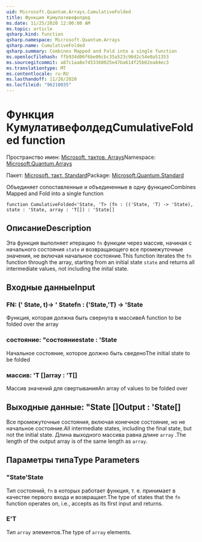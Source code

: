 ```yaml
---
uid: Microsoft.Quantum.Arrays.CumulativeFolded
title: Функция Кумулативефолдед
ms.date: 11/25/2020 12:00:00 AM
ms.topic: article
qsharp.kind: function
qsharp.namespace: Microsoft.Quantum.Arrays
qsharp.name: CumulativeFolded
qsharp.summary: Combines Mapped and Fold into a single function
ms.openlocfilehash: ffb934d06f6be06cbc35a523c90d2c54e0a51353
ms.sourcegitcommit: a87c1aa8e7453360025e47ba614f25b02ea84ec3
ms.translationtype: MT
ms.contentlocale: ru-RU
ms.lasthandoff: 11/26/2020
ms.locfileid: "96210035"
---
```

# <a name="cumulativefolded-function"></a><span data-ttu-id="d6a0b-102">Функция Кумулативефолдед</span><span class="sxs-lookup"><span data-stu-id="d6a0b-102">CumulativeFolded function</span></span>

<span data-ttu-id="d6a0b-103">Пространство имен: [Microsoft. тактов. Arrays](xref:Microsoft.Quantum.Arrays)</span><span class="sxs-lookup"><span data-stu-id="d6a0b-103">Namespace: [Microsoft.Quantum.Arrays](xref:Microsoft.Quantum.Arrays)</span></span>

<span data-ttu-id="d6a0b-104">Пакет: [Microsoft. такт. Standard](https://nuget.org/packages/Microsoft.Quantum.Standard)</span><span class="sxs-lookup"><span data-stu-id="d6a0b-104">Package: [Microsoft.Quantum.Standard](https://nuget.org/packages/Microsoft.Quantum.Standard)</span></span>


<span data-ttu-id="d6a0b-105">Объединяет сопоставленные и объединенные в одну функцию</span><span class="sxs-lookup"><span data-stu-id="d6a0b-105">Combines Mapped and Fold into a single function</span></span>

```qsharp
function CumulativeFolded<'State, 'T> (fn : (('State, 'T) -> 'State), state : 'State, array : 'T[]) : 'State[]
```


## <a name="description"></a><span data-ttu-id="d6a0b-106">Описание</span><span class="sxs-lookup"><span data-stu-id="d6a0b-106">Description</span></span>

<span data-ttu-id="d6a0b-107">Эта функция выполняет итерацию `fn` функции через массив, начиная с начального состояния `state` и возвращающего все промежуточные значения, не включая начальное состояние.</span><span class="sxs-lookup"><span data-stu-id="d6a0b-107">This function iterates the `fn` function through the array, starting from an initial state `state` and returns all intermediate values, not including the inital state.</span></span>

## <a name="input"></a><span data-ttu-id="d6a0b-108">Входные данные</span><span class="sxs-lookup"><span data-stu-id="d6a0b-108">Input</span></span>

### <a name="fn--statet---state"></a><span data-ttu-id="d6a0b-109">FN: (' State, t)-> ' State</span><span class="sxs-lookup"><span data-stu-id="d6a0b-109">fn : ('State,'T) -> 'State</span></span>

<span data-ttu-id="d6a0b-110">Функция, которая должна быть свернута в массиве</span><span class="sxs-lookup"><span data-stu-id="d6a0b-110">A function to be folded over the array</span></span>


### <a name="state--state"></a><span data-ttu-id="d6a0b-111">состояние: "состояние</span><span class="sxs-lookup"><span data-stu-id="d6a0b-111">state : 'State</span></span>

<span data-ttu-id="d6a0b-112">Начальное состояние, которое должно быть сведено</span><span class="sxs-lookup"><span data-stu-id="d6a0b-112">The initial state to be folded</span></span>


### <a name="array--t"></a><span data-ttu-id="d6a0b-113">массив: 'T []</span><span class="sxs-lookup"><span data-stu-id="d6a0b-113">array : 'T[]</span></span>

<span data-ttu-id="d6a0b-114">Массив значений для свертывания</span><span class="sxs-lookup"><span data-stu-id="d6a0b-114">An array of values to be folded over</span></span>



## <a name="output--state"></a><span data-ttu-id="d6a0b-115">Выходные данные: "State []</span><span class="sxs-lookup"><span data-stu-id="d6a0b-115">Output : 'State[]</span></span>

<span data-ttu-id="d6a0b-116">Все промежуточные состояния, включая конечное состояние, но не начальное состояние.</span><span class="sxs-lookup"><span data-stu-id="d6a0b-116">All intermediate states, including the final state, but not the initial state.</span></span>
<span data-ttu-id="d6a0b-117">Длина выходного массива равна длине `array` .</span><span class="sxs-lookup"><span data-stu-id="d6a0b-117">The length of the output array is of the same length as `array`.</span></span>

## <a name="type-parameters"></a><span data-ttu-id="d6a0b-118">Параметры типа</span><span class="sxs-lookup"><span data-stu-id="d6a0b-118">Type Parameters</span></span>

### <a name="state"></a><span data-ttu-id="d6a0b-119">"State</span><span class="sxs-lookup"><span data-stu-id="d6a0b-119">'State</span></span>

<span data-ttu-id="d6a0b-120">Тип состояний, `fn` в которых работает функция, т. е. принимает в качестве первого входа и возвращает.</span><span class="sxs-lookup"><span data-stu-id="d6a0b-120">The type of states that the `fn` function operates on, i.e., accepts as its first input and returns.</span></span>
### <a name="t"></a><span data-ttu-id="d6a0b-121">Е</span><span class="sxs-lookup"><span data-stu-id="d6a0b-121">'T</span></span>

<span data-ttu-id="d6a0b-122">Тип `array` элементов.</span><span class="sxs-lookup"><span data-stu-id="d6a0b-122">The type of `array` elements.</span></span>